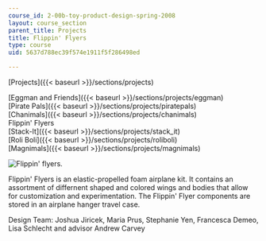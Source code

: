 ```yaml
---
course_id: 2-00b-toy-product-design-spring-2008
layout: course_section
parent_title: Projects
title: Flippin' Flyers
type: course
uid: 5637d788ec39f574e1911f5f286498ed

---
```


[Projects]({{< baseurl >}}/sections/projects)

[Eggman and Friends]({{< baseurl >}}/sections/projects/eggman)  
[Pirate Pals]({{< baseurl >}}/sections/projects/piratepals)  
[Chanimals]({{< baseurl >}}/sections/projects/chanimals)  
Flippin' Flyers  
[Stack-It]({{< baseurl >}}/sections/projects/stack_it)  
[Roli Boli]({{< baseurl >}}/sections/projects/roliboli)  
[Magnimals]({{< baseurl >}}/sections/projects/magnimals)

![Flippin' flyers.](/courses/mechanical-engineering/2-00b-toy-product-design-spring-2008/projects/flippinflyers.jpg)

Flippin' Flyers is an elastic-propelled foam airplane kit. It contains an assortment of differnent shaped and colored wings and bodies that allow for customization and experimentation. The Flippin' Flyer components are stored in an airplane hanger travel case.

Design Team: Joshua Jiricek, Maria Prus, Stephanie Yen, Francesca Demeo, Lisa Schlecht and advisor Andrew Carvey